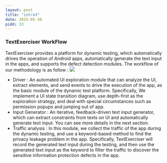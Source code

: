 ```yaml
---
layout: post
title: "intro3"
date: 2015-05-30
pidd: 33
---
```

### TextExerciser WorkFlow
TextExerciser provides a platform for dynamic testing, which automatically drives the operation of Android apps, automatically generate the text input in the apps, and supports the defect detection modules. The workflow of our methodology is as follow :
<img src="/Prototype/pics/w1.svg">
* Driver : An automated UI exploration module that can analyze the UI, extract elements, and send events to drive the execution of the app, as the basic module of the dynamic test platform. Specifically, We implement a UI state transition diagram, use depth-first as the exploration strategy, and deal with special circumstances such as permission popups and jumping out of app. 
* Input Generator : An iterative, feedback-driven text input generator, which can extract constraints from texts on UI and automatically generate text input. You can see more details in the next section.
* Traffic analysis : In this module, we collect the traffic of the app during the dynamic testing, and use a keyword-based method to find the privacy leakage problem in the app. Specifically, TextExerciser will record the generated text input during the testing, and then use the generated text input as the keyword to filter the traffic to discover the sensitive information protection defects in the app.